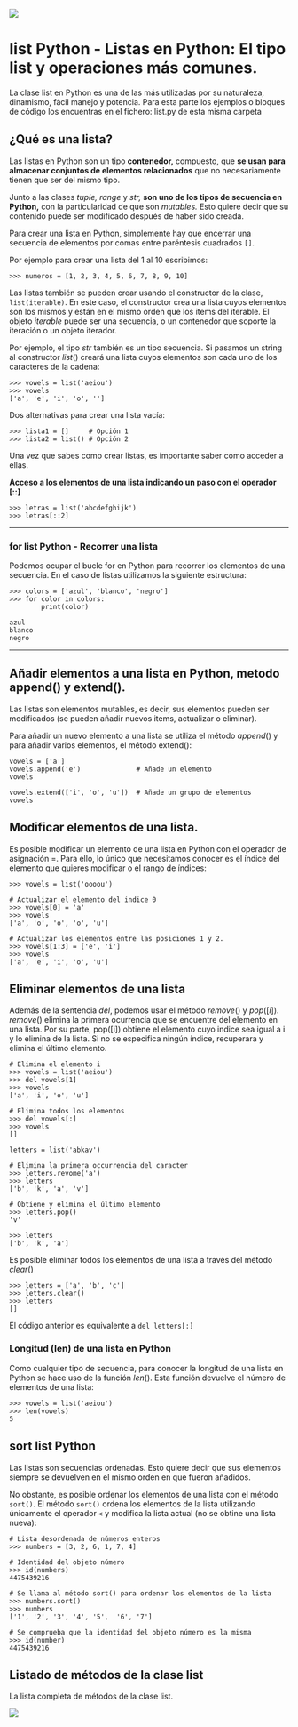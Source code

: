 ![](https://raw.githubusercontent.com/gabrielfernando01/basics_in_python/master/image/list.png)

# list Python - Listas en Python: El tipo list y operaciones más comunes.

La clase list en Python es una de las más utilizadas por su naturaleza, dinamismo, fácil manejo y potencia. Para esta parte los ejemplos o bloques de código los encuentras en el fichero: list.py de esta misma carpeta

## ¿Qué es una lista?

Las listas en Python son un tipo **contenedor,** compuesto, que **se usan para almacenar conjuntos de elementos relacionados** que no necesariamente tienen que ser del mismo tipo. 

Junto a las clases _tuple, range_ y _str,_ **son uno de los tipos de secuencia en Python,** con la particularidad de que son _mutables._ Esto quiere decir que su contenido puede ser modificado después de haber sido creada.

Para crear una lista en Python, simplemente hay que encerrar una secuencia de elementos por comas entre paréntesis cuadrados <code>[]</code>.

Por ejemplo para crear una lista del 1 al 10 escribimos:

```
>>> numeros = [1, 2, 3, 4, 5, 6, 7, 8, 9, 10]
```

Las listas también se pueden crear usando el constructor de la clase, <code>list(iterable)</code>. En este caso, el constructor crea una lista cuyos elementos son los mismos y están en el mismo orden que los items del iterable. El objeto _iterable_ puede ser una secuencia, o un contenedor que soporte la iteración o un objeto iterador.

Por ejemplo, el tipo _str_ también es un tipo secuencia. Si pasamos un string al constructor $list()$ creará una lista cuyos elementos son cada uno de los caracteres de la cadena:

```
>>> vowels = list('aeiou')
>>> vowels
['a', 'e', 'i', 'o', '']
```

Dos alternativas para crear una lista vacía:

```
>>> lista1 = []		# Opción 1
>>> lista2 = list()	# Opción 2
```

Una vez que sabes como crear listas, es importante saber como acceder a ellas.

**Acceso a los elementos de una lista indicando un paso con el operador [::]**

```
>>> letras = list('abcdefghijk')
>>> letras[::2]
```

***
### for list Python - Recorrer una lista

Podemos ocupar el bucle for en Python para recorrer los elementos de una secuencia. En el caso de listas utilizamos la siguiente estructura:

```
>>> colors = ['azul', 'blanco', 'negro']
>>> for color in colors:
		print(color)
		
azul
blanco
negro
```

***
## Añadir elementos a una lista en Python, metodo append() y extend().

Las listas son elementos mutables, es decir, sus elementos pueden ser modificados (se pueden añadir nuevos items, actualizar o eliminar).

Para añadir un nuevo elemento a una lista se utiliza el método $append()$ y para añadir varios elementos, el método extend():

```
vowels = ['a']
vowels.append('e')				# Añade un elemento
vowels

vowels.extend(['i', 'o', 'u'])	# Añade un grupo de elementos
vowels
```

## Modificar elementos de una lista.

Es posible modificar un elemento de una lista en Python con el operador de asignación =. Para ello, lo único que necesitamos conocer es el índice del elemento que quieres modificar o el rango de índices:

```
>>> vowels = list('oooou')

# Actualizar el elemento del indice 0
>>> vowels[0] = 'a'
>>> vowels
['a', 'o', 'o', 'o', 'u']

# Actualizar los elementos entre las posiciones 1 y 2.
>>> vowels[1:3] = ['e', 'i']
>>> vowels
['a', 'e', 'i', 'o', 'u']
```

## Eliminar elementos de una lista

Además de la sentencia $del$, podemos usar el método $remove()$ y $pop([i])$. $remove()$ elimina la primera ocurrencia que se encuentre del elemento en una lista. Por su parte, pop([i]) obtiene el elemento cuyo indice sea igual a i y lo elimina de la lista. Si no se especifica ningún índice, recuperara y elimina el último elemento.

```
# Elimina el elemento i
>>> vowels = list('aeiou')
>>> del vowels[1]
>>> vowels
['a', 'i', 'o', 'u']

# Elimina todos los elementos
>>> del vowels[:]
>>> vowels
[]

letters = list('abkav')

# Elimina la primera occurrencia del caracter
>>> letters.revome('a')
>>> letters
['b', 'k', 'a', 'v']

# Obtiene y elimina el último elemento
>>> letters.pop()
'v'

>>> letters
['b', 'k', 'a']
```

Es posible eliminar todos los elementos de una lista a través del método $clear()$

```
>>> letters = ['a', 'b', 'c']
>>> letters.clear()
>>> letters
[]
```

El código anterior es equivalente a <code>del letters[:]</code>

### Longitud (len) de una lista en Python

Como cualquier tipo de secuencia, para conocer la longitud de una lista en Python se hace uso de la función $len()$. Esta función devuelve el número de elementos de una lista:

```
>>> vowels = list('aeiou')
>>> len(vowels)
5
```

## sort list Python

Las listas son secuencias ordenadas. Esto quiere decir que sus elementos siempre se devuelven en el mismo orden en que fueron añadidos.

No obstante, es posible ordenar los elementos de una lista con el método <code>sort()</code>. El método <code>sort()</code> ordena los elementos de la lista utilizando únicamente el operador <code><</code> y modifica la lista actual (no se obtine una lista nueva):

```
# Lista desordenada de números enteros
>>> numbers = [3, 2, 6, 1, 7, 4]

# Identidad del objeto número
>>> id(numbers)
4475439216

# Se llama al método sort() para ordenar los elementos de la lista
>>> numbers.sort()
>>> numbers
['1', '2', '3', '4', '5',  '6', '7']

# Se comprueba que la identidad del objeto número es la misma
>>> id(number)
4475439216
```

## Listado de métodos de la clase list  

La lista completa de métodos de la clase list.

![](https://raw.githubusercontent.com/gabrielfernando01/basics_in_python/master/image/list_methods.png)
